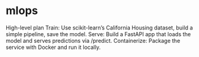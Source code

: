 # mlops
High-level plan  Train: Use scikit-learn’s California Housing dataset, build a simple pipeline, save the model. Serve: Build a FastAPI app that loads the model and serves predictions via /predict. Containerize: Package the service with Docker and run it locally.
